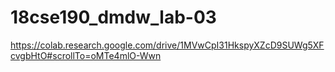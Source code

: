 # 18cse190_dmdw_lab-03
https://colab.research.google.com/drive/1MVwCpI31HkspyXZcD9SUWg5XFcvgbHtO#scrollTo=oMTe4mlO-Wwn
